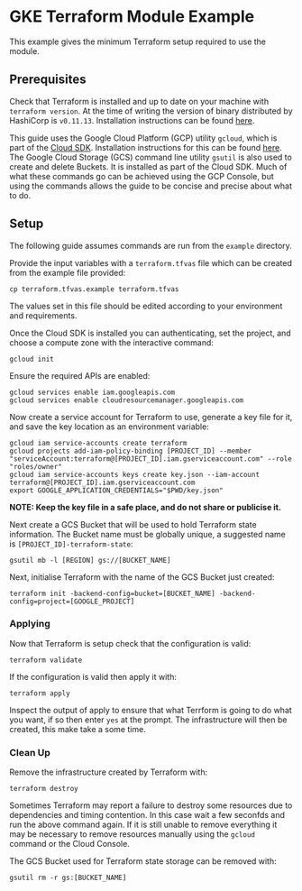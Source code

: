 # GKE Terraform Module Example

This example gives the minimum Terraform setup required to use the module.

## Prerequisites

Check that Terraform is installed and up to date on your machine with `terraform version`. At the time of writing the version of binary distributed by HashiCorp is `v0.11.13`. Installation instructions can be found [here](https://learn.hashicorp.com/terraform/getting-started/install.html).

This guide uses the Google Cloud Platform (GCP) utility `gcloud`, which is part of the [Cloud SDK](https://cloud.google.com/sdk/). Installation instructions for this can be found [here](https://cloud.google.com/sdk/install). The Google Cloud Storage (GCS) command line utility `gsutil` is also used to create and delete Buckets. It is installed as part of the Cloud SDK. Much of what these commands go can be achieved using the GCP Console, but using the commands allows the guide to be concise and precise about what to do.

## Setup

The following guide assumes commands are run from the `example` directory.

Provide the input variables with a `terraform.tfvas` file which can be created from the example file provided:

```
cp terraform.tfvas.example terraform.tfvas
```

The values set in this file should be edited according to your environment and requirements.

Once the Cloud SDK is installed you can authenticating, set the project, and choose a compute zone with the interactive command:

```
gcloud init
```

Ensure the required APIs are enabled:

```
gcloud services enable iam.googleapis.com
gcloud services enable cloudresourcemanager.googleapis.com
```

Now create a service account for Terraform to use, generate a key file for it, and save the key location as an environment variable:

```
gcloud iam service-accounts create terraform
gcloud projects add-iam-policy-binding [PROJECT_ID] --member "serviceAccount:terraform@[PROJECT_ID].iam.gserviceaccount.com" --role "roles/owner"
gcloud iam service-accounts keys create key.json --iam-account terraform@[PROJECT_ID].iam.gserviceaccount.com
export GOOGLE_APPLICATION_CREDENTIALS="$PWD/key.json"
```

**NOTE: Keep the key file in a safe place, and do not share or publicise it.**

Next create a GCS Bucket that will be used to hold Terraform state information. The Bucket name must be globally unique, a suggested name is `[PROJECT_ID]-terraform-state`:

```
gsutil mb -l [REGION] gs://[BUCKET_NAME]
```

Next, initialise Terraform with the name of the GCS Bucket just created:

```
terraform init -backend-config=bucket=[BUCKET_NAME] -backend-config=project=[GOOGLE_PROJECT]
```

### Applying

Now that Terraform is setup check that the configuration is valid:

```
terraform validate
```

If the configuration is valid then apply it with:

```
terraform apply
```

Inspect the output of apply to ensure that what Terrform is going to do what you want, if so then enter `yes` at the prompt. The infrastructure will then be created, this make take a some time.

### Clean Up

Remove the infrastructure created by Terraform with:

```
terraform destroy
```

Sometimes Terraform may report a failure to destroy some resources due to dependencies and timing contention. In this case wait a few seconfds and run the above command again. If it is still unable to remove everything it may be necessary to remove resources manually using the `gcloud` command or the Cloud Console.

The GCS Bucket used for Terraform state storage can be removed with:

```
gsutil rm -r gs:[BUCKET_NAME]
```
